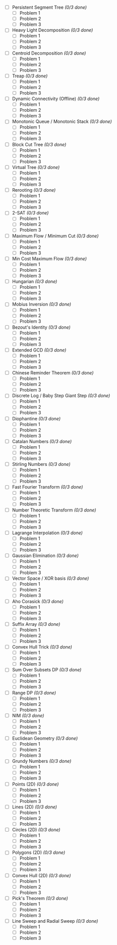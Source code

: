 - [ ] Persistent Segment Tree *(0/3 done)*
  - [ ] Problem 1
  - [ ] Problem 2
  - [ ] Problem 3

- [ ] Heavy Light Decomposition *(0/3 done)*
  - [ ] Problem 1
  - [ ] Problem 2
  - [ ] Problem 3

- [ ] Centroid Decomposition *(0/3 done)*
  - [ ] Problem 1
  - [ ] Problem 2
  - [ ] Problem 3

- [ ] Treap *(0/3 done)*
  - [ ] Problem 1
  - [ ] Problem 2
  - [ ] Problem 3

- [ ] Dynamic Connectivity (Offline) *(0/3 done)*
  - [ ] Problem 1
  - [ ] Problem 2
  - [ ] Problem 3

- [ ] Monotonic Queue / Monotonic Stack *(0/3 done)*
  - [ ] Problem 1
  - [ ] Problem 2
  - [ ] Problem 3

- [ ] Block Cut Tree *(0/3 done)*
  - [ ] Problem 1
  - [ ] Problem 2
  - [ ] Problem 3

- [ ] Virtual Tree *(0/3 done)*
  - [ ] Problem 1
  - [ ] Problem 2
  - [ ] Problem 3

- [ ] Rerooting *(0/3 done)*
  - [ ] Problem 1
  - [ ] Problem 2
  - [ ] Problem 3

- [ ] 2-SAT *(0/3 done)*
  - [ ] Problem 1
  - [ ] Problem 2
  - [ ] Problem 3

- [ ] Maximum Flow / Minimum Cut *(0/3 done)*
  - [ ] Problem 1
  - [ ] Problem 2
  - [ ] Problem 3

- [ ] Min Cost Maximum Flow *(0/3 done)*
  - [ ] Problem 1
  - [ ] Problem 2
  - [ ] Problem 3

- [ ] Hungarian *(0/3 done)*
  - [ ] Problem 1
  - [ ] Problem 2
  - [ ] Problem 3

- [ ] Mobius Inversion *(0/3 done)*
  - [ ] Problem 1
  - [ ] Problem 2
  - [ ] Problem 3

- [ ] Bezout's Identity *(0/3 done)*
  - [ ] Problem 1
  - [ ] Problem 2
  - [ ] Problem 3

- [ ] Extended GCD *(0/3 done)*
  - [ ] Problem 1
  - [ ] Problem 2
  - [ ] Problem 3

- [ ] Chinese Reminder Theorem *(0/3 done)*
  - [ ] Problem 1
  - [ ] Problem 2
  - [ ] Problem 3

- [ ] Discrete Log / Baby Step Giant Step *(0/3 done)*
  - [ ] Problem 1
  - [ ] Problem 2
  - [ ] Problem 3

- [ ] Diophantine *(0/3 done)*
  - [ ] Problem 1
  - [ ] Problem 2
  - [ ] Problem 3

- [ ] Catalan Numbers *(0/3 done)*
  - [ ] Problem 1
  - [ ] Problem 2
  - [ ] Problem 3

- [ ] Stirling Numbers *(0/3 done)*
  - [ ] Problem 1
  - [ ] Problem 2
  - [ ] Problem 3

- [ ] Fast Fourier Transform *(0/3 done)*
  - [ ] Problem 1
  - [ ] Problem 2
  - [ ] Problem 3

- [ ] Number Theoretic Transform *(0/3 done)*
  - [ ] Problem 1
  - [ ] Problem 2
  - [ ] Problem 3

- [ ] Lagrange Interpolation *(0/3 done)*
  - [ ] Problem 1
  - [ ] Problem 2
  - [ ] Problem 3

- [ ] Gaussian Elimination *(0/3 done)*
  - [ ] Problem 1
  - [ ] Problem 2
  - [ ] Problem 3

- [ ] Vector Space / XOR basis *(0/3 done)*
  - [ ] Problem 1
  - [ ] Problem 2
  - [ ] Problem 3

- [ ] Aho Corasick *(0/3 done)*
  - [ ] Problem 1
  - [ ] Problem 2
  - [ ] Problem 3

- [ ] Suffix Array *(0/3 done)*
  - [ ] Problem 1
  - [ ] Problem 2
  - [ ] Problem 3

- [ ] Convex Hull Trick *(0/3 done)*
  - [ ] Problem 1
  - [ ] Problem 2
  - [ ] Problem 3

- [ ] Sum Over Subsets DP *(0/3 done)*
  - [ ] Problem 1
  - [ ] Problem 2
  - [ ] Problem 3

- [ ] Range DP *(0/3 done)*
  - [ ] Problem 1
  - [ ] Problem 2
  - [ ] Problem 3

- [ ] NIM *(0/3 done)*
  - [ ] Problem 1
  - [ ] Problem 2
  - [ ] Problem 3

- [ ] Euclidean Geometry *(0/3 done)*
  - [ ] Problem 1
  - [ ] Problem 2
  - [ ] Problem 3

- [ ] Grundy Numbers *(0/3 done)*
  - [ ] Problem 1
  - [ ] Problem 2
  - [ ] Problem 3

- [ ] Points (2D) *(0/3 done)*
  - [ ] Problem 1
  - [ ] Problem 2
  - [ ] Problem 3

- [ ] Lines (2D) *(0/3 done)*
  - [ ] Problem 1
  - [ ] Problem 2
  - [ ] Problem 3

- [ ] Circles (2D) *(0/3 done)*
  - [ ] Problem 1
  - [ ] Problem 2
  - [ ] Problem 3

- [ ] Polygons (2D) *(0/3 done)*
  - [ ] Problem 1
  - [ ] Problem 2
  - [ ] Problem 3

- [ ] Convex Hull (2D) *(0/3 done)*
  - [ ] Problem 1
  - [ ] Problem 2
  - [ ] Problem 3

- [ ] Pick's Theorem *(0/3 done)*
  - [ ] Problem 1
  - [ ] Problem 2
  - [ ] Problem 3

- [ ] Line Sweep and Radial Sweep *(0/3 done)*
  - [ ] Problem 1
  - [ ] Problem 2
  - [ ] Problem 3
